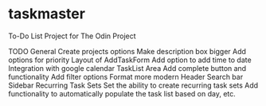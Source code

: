 # taskmaster

To-Do List Project for The Odin Project

TODO
    General
        Create projects options
        Make description box bigger
        Add options for priority
        Layout of AddTaskForm
        Add option to add time to date
        Integration with google calendar
    TaskList Area
        Add complete button and functionality
        Add filter options
        Format more modern
    Header
        Search bar
    Sidebar
    Recurring Task Sets
        Set the ability to create recurring task sets
        Add functionality to automatically populate the task list based on day, etc.